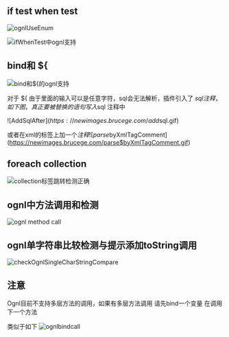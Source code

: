 ## if test when test

![ognlUseEnum](https://newimages.brucege.com/ognlUseEnum.png)

![ifWhenTest中ognl支持](https://newimages.brucege.com/ifWhenTest中ognl支持.gif)

## bind和 ${
![bind和${的ognl支持](https://newimages.brucege.com/bind和${的ognl支持.gif)

对于 ${ 由于里面的输入可以是任意字符，sql会无法解析，插件引入了 $sql注释，如下图，真正要被替换的语句写入$sql 注释中

![AddSqlAfter$](https://newimages.brucege.com/add$sql.gif)

或者在xml的标签上加一个$注释
![parse$byXmlTagComment](https://newimages.brucege.com/parse$byXmlTagComment.gif)

## foreach collection
![collection标签跳转检测正确](https://newimages.brucege.com/collection标签跳转检测正确.gif)

## ognl中方法调用和检测
![ognl method call](https://newimages.brucege.com/collectionCallMethdo.gif)

## ognl单字符串比较检测与提示添加toString调用
![checkOgnlSingleCharStringCompare](https://newimages.brucege.com/checkOgnlSingleCharStringCompare.gif)

## 注意 
Ognl目前不支持多层方法的调用，如果有多层方法调用 请先bind一个变量 在调用下一个方法

类似于如下
![ognlbindcall](https://newimages.brucege.com/ognlbindcall.png)
